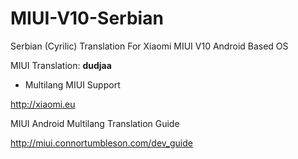 # MIUI-V10-Serbian
 Serbian (Cyrilic) Translation For Xiaomi MIUI V10 Android Based OS
 
 MIUI Translation: **dudjaa**
  - Multilang MIUI Support
 
 http://xiaomi.eu
 
MIUI Android Multilang Translation Guide

http://miui.connortumbleson.com/dev_guide